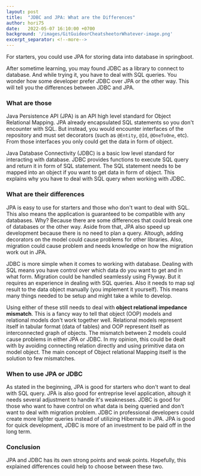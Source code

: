 ```yaml
---
layout: post
title:  "JDBC and JPA: What are the Differences"
author: hori75
date:   2022-05-07 16:10:00 +0700
background: '/images/GitGuideorCheatsheetorWhatever-image.png'
excerpt_separator: <!--more-->
---
```


For starters, you could use JPA for storing data into database in springboot.
<!--more-->
After sometime learning, you may found JDBC as a library to connect to database.
And while trying it, you have to deal with SQL queries.
You wonder how some developer prefer JDBC over JPA or the other way.
This will tell you the differences between JDBC and JPA.

### What are those

Java Persistence API (JPA) is an API high level standard for Object Relational Mapping.
JPA already encapsulated SQL statements so you don't encounter with SQL.
But instead, you would encounter interfaces of the repository and must set decorators (such as `@Entity`, `@Id`, `@OneToOne`, etc).
From those interfaces you only could get the data in form of object.

Java Database Connectivity (JDBC) is a basic low level standard for interacting with database.
JDBC provides functions to execute SQL query and return it in form of SQL statement.
The SQL statement needs to be mapped into an object if you want to get data in form of object.
This explains why you have to deal with SQL query when working with JDBC.

### What are their differences

JPA is easy to use for starters and those who don't want to deal with SQL.
This also means the application is guaranteed to be compatible with any databases.
Why? Because there are some differences that could break one of databases or the other way.
Aside from that, JPA also speed up development because there is no need to plan a query.
Altough, adding decorators on the model could cause problems for other libraries.
Also, migration could cause problem and needs knowledge on how the migration work out in JPA.

JDBC is more simple when it comes to working with database. 
Dealing with SQL means you have control over which data do you want to get and in what form.
Migration could be handled seamlessly using Flyway.
But it requires an experience in dealing with SQL queries.
Also it needs to map sql result to the data object manually (you implement it yourself).
This means many things needed to be setup and might take a while to develop.

Using either of these still needs to deal with **object relational impedance mismatch**.
This is a fancy way to tell that object (OOP) models and relational models don't work together well.
Relational models represent itself in tabular format (data of tables) and OOP represent itself as 
interconnected graph of objects. The mismatch between 2 models could cause problems in either JPA or JDBC.
In my opinion, this could be dealt with by avoiding connecting relation directly and using primitive data on model object.
The main concept of Object relational Mapping itself is the solution to few mismatches.

### When to use JPA or JDBC

As stated in the beginning, JPA is good for starters who don't want to deal with SQL query.
JPA is also good for entreprise level application, altough it needs several adjustment to handle it's weaknesses.
JDBC is good for those who want to have control on what data is being queried and don't want to deal with migration problem.
JDBC in professional developers could create more lighter queries instead of utilizing Hibernate in JPA.
JPA is good for quick development, JDBC is more of an investment to be paid off in the long term.

### Conclusion

JPA and JDBC has its own strong points and weak points. 
Hopefully, this explained differences could help to choose between these two.
